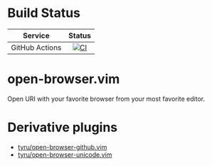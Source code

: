 # Build Status

| Service        | Status           |
| ------------- |:-------------:|
| GitHub Actions | [![CI](../../actions/workflows/ci.yml/badge.svg)](../../actions/workflows/ci.yml) |

# open-browser.vim

Open URI with your favorite browser from your most favorite editor.


# Derivative plugins

* [tyru/open-browser-github.vim](https://github.com/tyru/open-browser-github.vim)
* [tyru/open-browser-unicode.vim](https://github.com/tyru/open-browser-unicode.vim)
